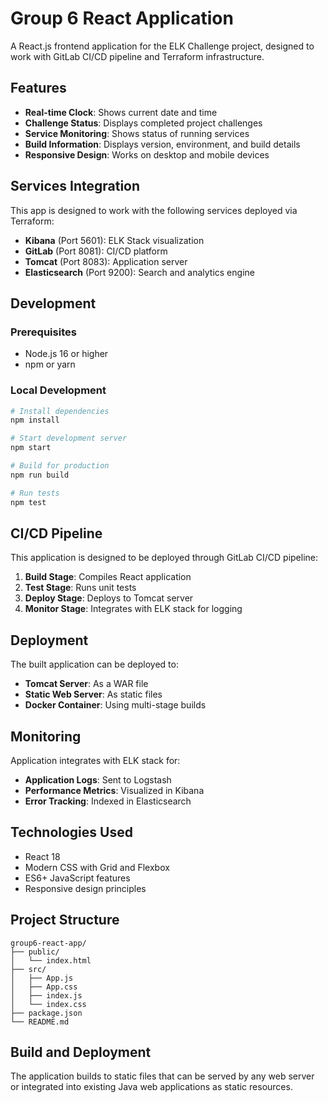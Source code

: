 # Group 6 React Application

A React.js frontend application for the ELK Challenge project, designed to work with GitLab CI/CD pipeline and Terraform infrastructure.

## Features

- **Real-time Clock**: Shows current date and time
- **Challenge Status**: Displays completed project challenges
- **Service Monitoring**: Shows status of running services
- **Build Information**: Displays version, environment, and build details
- **Responsive Design**: Works on desktop and mobile devices

## Services Integration

This app is designed to work with the following services deployed via Terraform:

- **Kibana** (Port 5601): ELK Stack visualization
- **GitLab** (Port 8081): CI/CD platform
- **Tomcat** (Port 8083): Application server
- **Elasticsearch** (Port 9200): Search and analytics engine

## Development

### Prerequisites

- Node.js 16 or higher
- npm or yarn

### Local Development

```bash
# Install dependencies
npm install

# Start development server
npm start

# Build for production
npm run build

# Run tests
npm test
```

## CI/CD Pipeline

This application is designed to be deployed through GitLab CI/CD pipeline:

1. **Build Stage**: Compiles React application
2. **Test Stage**: Runs unit tests
3. **Deploy Stage**: Deploys to Tomcat server
4. **Monitor Stage**: Integrates with ELK stack for logging

## Deployment

The built application can be deployed to:

- **Tomcat Server**: As a WAR file
- **Static Web Server**: As static files
- **Docker Container**: Using multi-stage builds

## Monitoring

Application integrates with ELK stack for:

- **Application Logs**: Sent to Logstash
- **Performance Metrics**: Visualized in Kibana
- **Error Tracking**: Indexed in Elasticsearch

## Technologies Used

- React 18
- Modern CSS with Grid and Flexbox
- ES6+ JavaScript features
- Responsive design principles

## Project Structure

```
group6-react-app/
├── public/
│   └── index.html
├── src/
│   ├── App.js
│   ├── App.css
│   ├── index.js
│   └── index.css
├── package.json
└── README.md
```

## Build and Deployment

The application builds to static files that can be served by any web server or integrated into existing Java web applications as static resources.